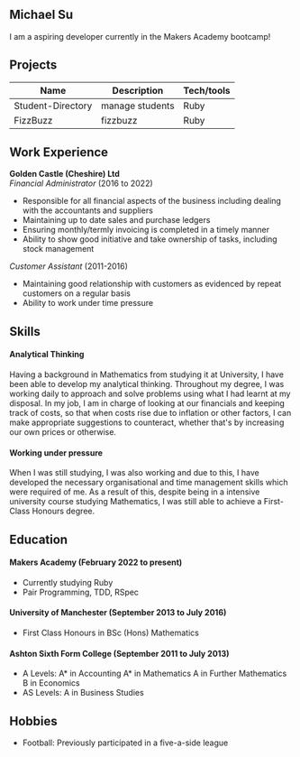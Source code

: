 ## Michael Su

I am a aspiring developer currently in the Makers Academy bootcamp!

## Projects

| Name                         | Description       | Tech/tools        |
| ---------------------------- | ----------------- | ----------------- |
| Student-Directory            | manage students   | Ruby              |
| FizzBuzz                     | fizzbuzz          | Ruby              |

## Work Experience

**Golden Castle (Cheshire) Ltd**  
_Financial Administrator_ (2016 to 2022) 

- Responsible for all financial aspects of the business including dealing with the accountants and suppliers
- Maintaining up to date sales and purchase ledgers
- Ensuring monthly/termly invoicing is completed in a timely manner
- Ability to show good initiative and take ownership of tasks, including stock management

_Customer Assistant_ (2011-2016)

- Maintaining good relationship with customers as evidenced by repeat customers on a regular basis
- Ability to work under time pressure


## Skills

#### Analytical Thinking

Having a background in Mathematics from studying it at University, I have been able to develop my analytical thinking. Throughout my degree, I was working daily to approach and solve problems using what I had learnt at my disposal. In my job, I am in charge of looking at our financials and keeping track of costs, so that when costs rise due to inflation or other factors, I can make appropriate suggestions to counteract, whether that's by increasing our own prices or otherwise.

#### Working under pressure

When I was still studying, I was also working and due to this, I have developed the necessary organisational and time management skills which were required of me. As a result of this, despite being in a intensive university course studying Mathematics, I was still able to achieve a First-Class Honours degree.

## Education

#### Makers Academy (February 2022 to present)
- Currently studying Ruby
- Pair Programming, TDD, RSpec

#### University of Manchester (September 2013 to July 2016)

- First Class Honours in BSc (Hons) Mathematics 


#### Ashton Sixth Form College (September 2011 to July 2013)

- A Levels: A* in Accounting
            A* in Mathematics
            A in Further Mathematics
            B in Economics
- AS Levels: A in Business Studies

## Hobbies

- Football: Previously participated in a five-a-side league
